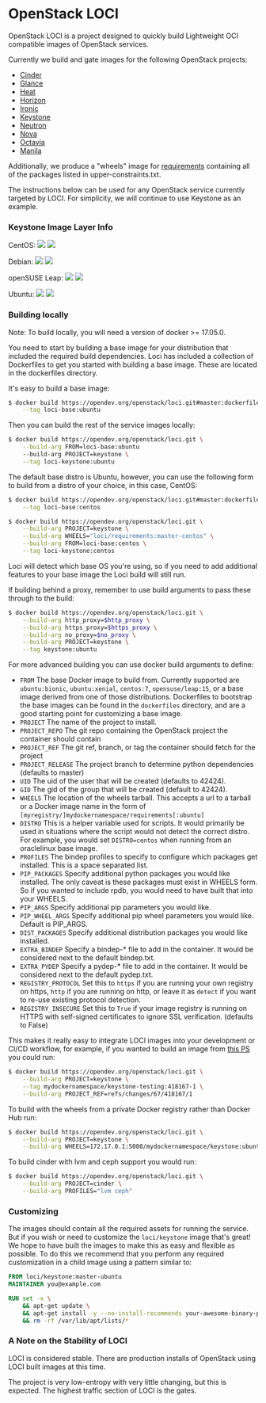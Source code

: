 # OpenStack LOCI

OpenStack LOCI is a project designed to quickly build Lightweight OCI
compatible images of OpenStack services.

Currently we build and gate images for the following OpenStack projects:

  * [Cinder](https://github.com/openstack/cinder)
  * [Glance](https://github.com/openstack/glance)
  * [Heat](https://github.com/openstack/heat)
  * [Horizon](https://github.com/openstack/horizon)
  * [Ironic](https://github.com/openstack/ironic)
  * [Keystone](https://github.com/openstack/keystone)
  * [Neutron](https://github.com/openstack/neutron)
  * [Nova](https://github.com/openstack/nova)
  * [Octavia](https://github.com/openstack/octavia)
  * [Manila](https://github.com/openstack/manila)

Additionally, we produce a "wheels" image for
[requirements](https://github.com/openstack/requirements) containing all of the
packages listed in upper-constraints.txt.

The instructions below can be used for any OpenStack service currently targeted
by LOCI. For simplicity, we will continue to use Keystone as an example.


### Keystone Image Layer Info
CentOS: [![](https://images.microbadger.com/badges/version/loci/keystone:master-centos.svg)](https://microbadger.com/images/loci/keystone:master-centos "loci/keystone:master-centos") [![](https://images.microbadger.com/badges/image/loci/keystone:master-centos.svg)](https://microbadger.com/images/loci/keystone:master-centos "loci/keystone:master-centos")

Debian: [![](https://images.microbadger.com/badges/version/loci/keystone:master-debian.svg)](https://microbadger.com/images/loci/keystone:master-debian "loci/keystone:master-debian") [![](https://images.microbadger.com/badges/image/loci/keystone:master-debian.svg)](https://microbadger.com/images/loci/keystone:master-debian "loci/keystone:master-debian")

openSUSE Leap: [![](https://images.microbadger.com/badges/version/loci/keystone:master-leap15.svg)](https://microbadger.com/images/loci/keystone:master-leap15 "loci/keystone:master-leap15") [![](https://images.microbadger.com/badges/image/loci/keystone:master-leap15.svg)](https://microbadger.com/images/loci/keystone:master-leap15 "loci/keystone:master-leap15")

Ubuntu: [![](https://images.microbadger.com/badges/version/loci/keystone:master-ubuntu.svg)](https://microbadger.com/images/loci/keystone:master-ubuntu "loci/keystone:master-ubuntu") [![](https://images.microbadger.com/badges/image/loci/keystone:master-ubuntu.svg)](https://microbadger.com/images/loci/keystone:master-ubuntu "loci/keystone:master-ubuntu")



### Building locally

Note: To build locally, you will need a version of docker >= 17.05.0.

You need to start by building a base image for your distribution that
included the required build dependencies. Loci has included a collection
of Dockerfiles to get you started with building a base image. These
are located in the dockerfiles directory.

It's easy to build a base image:
``` bash
$ docker build https://opendev.org/openstack/loci.git#master:dockerfiles/ubuntu \
    --tag loci-base:ubuntu
```

Then you can build the rest of the service images locally:
``` bash
$ docker build https://opendev.org/openstack/loci.git \
    --build-arg FROM=loci-base:ubuntu
    --build-arg PROJECT=keystone \
    --tag loci-keystone:ubuntu
```

The default base distro is Ubuntu, however, you can use the following form to build from a distro of
your choice, in this case, CentOS:
``` bash
$ docker build https://opendev.org/openstack/loci.git#master:dockerfiles/centos \
    --tag loci-base:centos

$ docker build https://opendev.org/openstack/loci.git \
    --build-arg PROJECT=keystone \
    --build-arg WHEELS="loci/requirements:master-centos" \
    --build-arg FROM=loci-base:centos \
    --tag loci-keystone:centos
```

Loci will detect which base OS you're using, so if you need to add additional
features to your base image the Loci build will still run.

If building behind a proxy, remember to use build arguments to pass these
through to the build:
``` bash
$ docker build https://opendev.org/openstack/loci.git \
    --build-arg http_proxy=$http_proxy \
    --build-arg https_proxy=$https_proxy \
    --build-arg no_proxy=$no_proxy \
    --build-arg PROJECT=keystone \
    --tag keystone:ubuntu
```

For more advanced building you can use docker build arguments to define:
  * `FROM` The base Docker image to build from. Currently supported are
    `ubuntu:bionic`, `ubuntu:xenial`, `centos:7`, `opensuse/leap:15`, or
    a base image derived from one of those distributions. Dockerfiles to
    bootstrap the base images can be found in the `dockerfiles` directory,
    and are a good starting point for customizing a base image.
  * `PROJECT` The name of the project to install.
  * `PROJECT_REPO` The git repo containing the OpenStack project the container
    should contain
  * `PROJECT_REF` The git ref, branch, or tag the container should fetch for
    the project
  * `PROJECT_RELEASE` The project branch to determine python dependencies
    (defaults to master)
  * `UID` The uid of the user that will be created (defaults to 42424).
  * `GID` The gid of the group that will be created (default to 42424).
  * `WHEELS` The location of the wheels tarball. This accepts a url to a
    tarball or a Docker image name in the form of
    `[myregistry/]mydockernamespace/requirements[:ubuntu]`
  * `DISTRO` This is a helper variable used for scripts. It would primarily be
    used in situations where the script would not detect the correct distro.
    For example, you would set `DISTRO=centos` when running from an oraclelinux
    base image.
  * `PROFILES` The bindep profiles to specify to configure which packages get
    installed. This is a space separated list.
  * `PIP_PACKAGES` Specify additional python packages you would like installed.
    The only caveat is these packages must exist in WHEELS form. So if
    you wanted to include rpdb, you would need to have built that into your
    WHEELS.
  * `PIP_ARGS` Specify additional pip parameters you would like.
  * `PIP_WHEEL_ARGS` Specify additional pip wheel parameters you would like.
     Default is PIP_ARGS.
  * `DIST_PACKAGES` Specify additional distribution packages you would like
    installed.
  * `EXTRA_BINDEP` Specify a bindep-* file to add in the container. It would
     be considered next to the default bindep.txt.
  * `EXTRA_PYDEP` Specify a pydep-* file to add in the container. It would
     be considered next to the default pydep.txt.
  * `REGISTRY_PROTOCOL` Set this to `https` if you are running your own
    registry on https, `http` if you are running on http, or leave it as
    `detect` if you want to re-use existing protocol detection.
  * `REGISTRY_INSECURE` Set this to `True` if your image registry is
    running on HTTPS with self-signed certificates to ignore SSL verification.
    (defaults to False)

This makes it really easy to integrate LOCI images into your development or
CI/CD workflow, for example, if you wanted to build an image from [this
PS](https://review.opendev.org/#/c/418167/) you could run:
``` bash
$ docker build https://opendev.org/openstack/loci.git \
    --build-arg PROJECT=keystone \
    --tag mydockernamespace/keystone-testing:418167-1 \
    --build-arg PROJECT_REF=refs/changes/67/418167/1
```

To build with the wheels from a private Docker registry rather than Docker Hub run:
``` bash
$ docker build https://opendev.org/openstack/loci.git \
    --build-arg PROJECT=keystone \
    --build-arg WHEELS=172.17.0.1:5000/mydockernamespace/keystone:ubuntu
```

To build cinder with lvm and ceph support you would run:
``` bash
$ docker build https://opendev.org/openstack/loci.git \
    --build-arg PROJECT=cinder \
    --build-arg PROFILES="lvm ceph"
```


### Customizing
The images should contain all the required assets for running the service. But
if you wish or need to customize the `loci/keystone` image that's great! We
hope to have built the images to make this as easy and flexible as possible. To
do this we recommend that you perform any required customization in a child
image using a pattern similar to:

``` Dockerfile
FROM loci/keystone:master-ubuntu
MAINTAINER you@example.com

RUN set -x \
    && apt-get update \
    && apt-get install -y --no-install-recommends your-awesome-binary-package \
    && rm -rf /var/lib/apt/lists/*
```


### A Note on the Stability of LOCI
LOCI is considered stable. There are production installs of OpenStack using
LOCI built images at this time.

The project is very low-entropy with very little changing, but this is expected.
The highest traffic section of LOCI is the gates.
